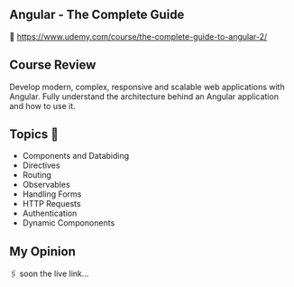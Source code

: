 ## Angular - The Complete Guide
📌 https://www.udemy.com/course/the-complete-guide-to-angular-2/

## Course Review
Develop modern, complex, responsive and scalable web applications with Angular. Fully understand the architecture behind an Angular application and how to use it.

## Topics 📂
- Components and Databiding
- Directives
- Routing
- Observables
- Handling Forms
- HTTP Requests
- Authentication
- Dynamic Compononents

## My Opinion

🖇️ soon the live link...
